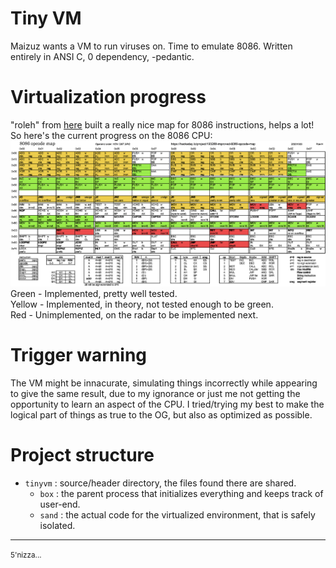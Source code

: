 # Tiny VM
Maizuz wants a VM to run viruses on. Time to emulate 8086.
Written entirely in ANSI C, 0 dependency, -pedantic.

# Virtualization progress
"roleh" from [here](https://hackaday.io/project/193288-improved-8086-opcode-map) built a really nice map for 8086 instructions, helps a lot! So here's the current progress on the 8086 CPU:
![](8086-progress.png)
Green - Implemented, pretty well tested.\
Yellow - Implemented, in theory, not tested enough to be green.\
Red - Unimplemented, on the radar to be implemented next.

# Trigger warning
The VM might be innacurate, simulating things incorrectly while appearing to give the same result,
due to my ignorance or just me not getting the opportunity to learn an aspect of the CPU.
I tried/trying my best to make the logical part of things as true to the OG, but also as optimized
as possible.

# Project structure

- `tinyvm` : source/header directory, the files found there are shared.
  - `box` : the parent process that initializes everything and keeps track of user-end.
  - `sand` : the actual code for the virtualized environment, that is safely isolated.

----

<small>5'nizza...</small>

